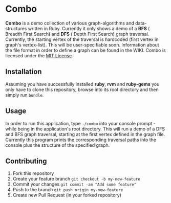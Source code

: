 # Combo

**Combo** is a demo collection of various graph-algorithms and data-structures written in Ruby. Currently it only shows a demo of a **BFS** ( Breadth First Search) and **DFS** ( Depth First Search) graph traversal. Currently, the starting vertex of the traversal is hardcoded (first vertex in graph's vertex-list). This will be user-specifiable soon. Information about the file format in order to define a graph can be found in the WIKI.
Combo is licensed under the [MIT License](http://opensource.org/licenses/MIT).

## Installation
Assuming you have successfully installed **ruby**, **rvm** and **ruby-gems** you only have to clone this repository, browse into its root directory and then simply run ````bundle````.

## Usage
In order to run this application, type ````./combo```` into your console prompt - while being in the application's root directory. This will run a demo of a DFS and BFS graph traversal, starting at the first vertex defined in the graph file. Currently this program prints the corresponding traversal paths into the console plus the structure of the specified graph.

## Contributing
1. Fork this repository
2. Create your feature branch `git checkout -b my-new-feature`
3. Commit your changes `git commit -am "Add some feature"`
4. Push to the branch `git push origin my-new-feature`
5. Create new Pull Request (in your forked repository)
